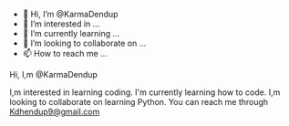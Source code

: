 - 👋 Hi, I’m @KarmaDendup
- 👀 I’m interested in ...
- 🌱 I’m currently learning ...
- 💞️ I’m looking to collaborate on ...
- 📫 How to reach me ...

<!---
KarmaDendup/KarmaDendup is a ✨ special ✨ repository because its `README.md` (this file) appears on your GitHub profile.
You can click the Preview link to take a look at your changes.
--->Hi, I,m @KarmaDendup
I,m interested in learning coding.
I'm currently learning how to code.
I,m looking to collaborate on learning Python.
You can reach me through Kdhendup9@gmail.com

